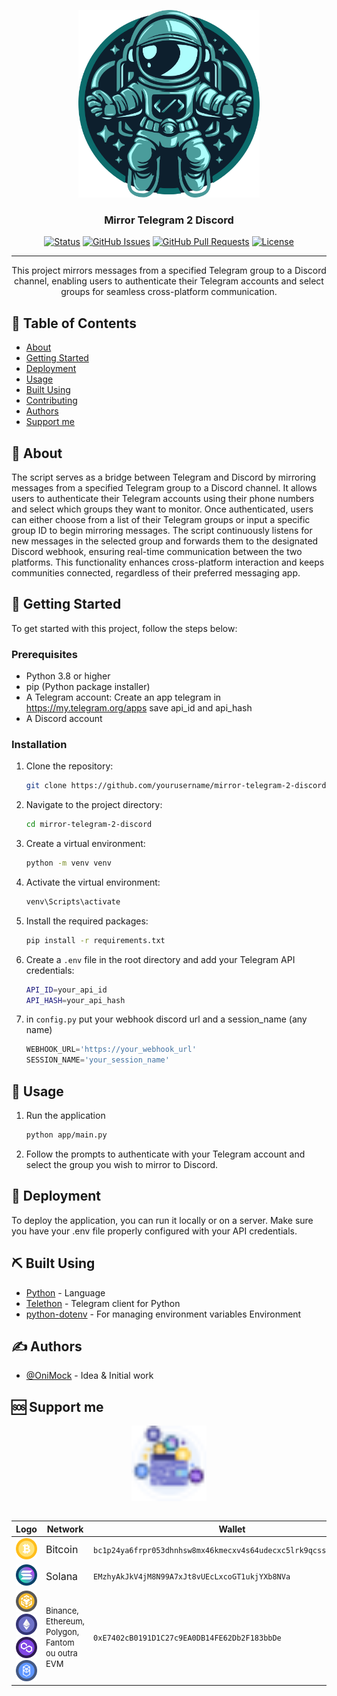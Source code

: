 <p align="center">
  <a href="" rel="noopener">
 <img height=300px src="https://raw.githubusercontent.com/OniMock/.github/refs/heads/main/.resources/logo/new_logo.svg" alt="Project logo"></a>
</p>

<h3 align="center">Mirror Telegram 2 Discord</h3>

<div align="center">

[![Status](https://img.shields.io/badge/status-active-success.svg)]()
[![GitHub Issues](https://img.shields.io/github/issues/kylelobo/The-Documentation-Compendium.svg)](https://github.com/kylelobo/The-Documentation-Compendium/issues)
[![GitHub Pull Requests](https://img.shields.io/github/issues-pr/kylelobo/The-Documentation-Compendium.svg)](https://github.com/kylelobo/The-Documentation-Compendium/pulls)
[![License](https://img.shields.io/badge/license-MIT-blue.svg)](/LICENSE)

</div>

---

<p align="center"> This project mirrors messages from a specified Telegram group to a Discord channel, enabling users to authenticate their Telegram accounts and select groups for seamless cross-platform communication.
    <br> 
</p>

## 📝 Table of Contents

- [About](#about)
- [Getting Started](#getting_started)
- [Deployment](#deployment)
- [Usage](#usage)
- [Built Using](#built_using)
- [Contributing](../CONTRIBUTING.md)
- [Authors](#authors)
- [Support me](#support_me)

## 🧐 About <a name = "about"></a>

The script serves as a bridge between Telegram and Discord by mirroring messages from a specified Telegram group to a Discord channel. It allows users to authenticate their Telegram accounts using their phone numbers and select which groups they want to monitor. Once authenticated, users can either choose from a list of their Telegram groups or input a specific group ID to begin mirroring messages. The script continuously listens for new messages in the selected group and forwards them to the designated Discord webhook, ensuring real-time communication between the two platforms. This functionality enhances cross-platform interaction and keeps communities connected, regardless of their preferred messaging app.

## 🏁 Getting Started <a name = "getting_started"></a>

To get started with this project, follow the steps below:

### Prerequisites
- Python 3.8 or higher
- pip (Python package installer)
- A Telegram account:
   Create an app telegram in https://my.telegram.org/apps save api_id and api_hash
- A Discord account

### Installation
1. Clone the repository:
   ```bash
   git clone https://github.com/yourusername/mirror-telegram-2-discord.git
   ```
2. Navigate to the project directory:
    ```bash
   cd mirror-telegram-2-discord
   ```
3. Create a virtual environment:
    ```bash
   python -m venv venv
   ```
4. Activate the virtual environment:
    ```bash
   venv\Scripts\activate
   ```
5. Install the required packages:
    ```bash
   pip install -r requirements.txt
   ```
6. Create a ```.env``` file in the root directory and add your Telegram API credentials:
    ```bash
   API_ID=your_api_id
   API_HASH=your_api_hash
   ```
7. in ```config.py``` put your webhook discord url and a session_name (any name)
    ```python
   WEBHOOK_URL='https://your_webhook_url'
   SESSION_NAME='your_session_name'
   ```


## 🎈 Usage <a name="usage"></a>

1. Run the application
    ```bash
   python app/main.py
    ```
2. Follow the prompts to authenticate with your Telegram account and select the group you wish to mirror to Discord.

## 🚀 Deployment <a name = "deployment"></a>

To deploy the application, you can run it locally or on a server. Make sure you have your .env file properly configured with your API credentials.

## ⛏️ Built Using <a name = "built_using"></a>

- [Python](https://www.python.org/) - Language
- [Telethon](https://github.com/LonamiWebs/Telethon) - Telegram client for Python
- [python-dotenv](https://pypi.org/project/python-dotenv/) - For managing environment variables Environment


## ✍️ Authors <a name = "authors"></a>

- [@OniMock](https://github.com/OniMock) - Idea & Initial work

## 🆘 Support me <a name = "support_me"></a>


<p align="center">
<img width="24%" alt="Wallet" src="https://raw.githubusercontent.com/OniMock/.github/main/.resources/crypto_wallet.svg"/>
</p>

<table align="left">
    <thead>
        <tr>
            <th>Logo</th>
            <th>Network</th>
            <th>Wallet</th>
        </tr>
    </thead>
    <tbody>
        <tr>
            <td align="center"><img alt="Bitcoin" src="https://raw.githubusercontent.com/OniMock/.github/main/.resources/bitcoin_logo.svg"/>
            </td>
            <td><font size="3">Bitcoin</font></td>
            <td><code>bc1p24ya6frpr053dhnhsw8mx46kmecxv4s64udecxc5lrk9qcssgxssf6zkpw</code></td>
        </tr>
         <tr>
            <td align="center"><img alt="Solana" src="https://raw.githubusercontent.com/OniMock/.github/main/.resources/solana_logo.svg"/>
            </td>
            <td><font size="3">Solana</font></td>
            <td><code>EMzhyAkJkV4jM8N99A7xJt8vUEcLxcoGT1ukjYXb8NVa</code></td>
         </tr>
         <tr>
            <td align="center" style="width: 20px;"><img alt="Ethereum" src="https://raw.githubusercontent.com/OniMock/.github/main/.resources/binance_logo.svg"/><img alt="Solana" src="https://raw.githubusercontent.com/OniMock/.github/main/.resources/ethereum_logo.svg"/><img alt="Polygon" src="https://raw.githubusercontent.com/OniMock/.github/main/.resources/polygon_logo.svg"/><img alt="Fantom" src="https://raw.githubusercontent.com/OniMock/.github/main/.resources/fantom_logo.svg"/>
            </td>
            <td style="width: 2px;"><font size="2">Binance, Ethereum, Polygon, Fantom ou outra EVM</font></td>
            <td><code>0xE7402cB0191D1C27c9EA0DB14FE62Db2F183bbDe</code></td>
        </tr>
    </tbody>
</table>
